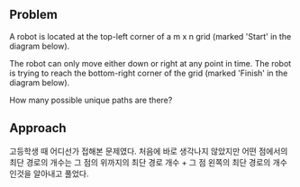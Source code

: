 ## Problem
A robot is located at the top-left corner of a m x n grid (marked 'Start' in the diagram below).

The robot can only move either down or right at any point in time. The robot is trying to reach the bottom-right corner of the grid (marked 'Finish' in the diagram below).

How many possible unique paths are there?

## Approach
고등학생 때 어디선가 접해본 문제였다. 처음에 바로 생각나지 않았지만 어떤 점에서의 최단 경로의 개수는 그 점의 위까지의 최단 경로 개수 + 그 점 왼쪽의 최단 경로의 개수인것을 알아내고 풀었다.